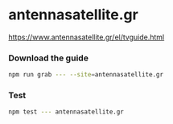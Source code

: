 # antennasatellite.gr

https://www.antennasatellite.gr/el/tvguide.html

### Download the guide

```sh
npm run grab --- --site=antennasatellite.gr
```

### Test

```sh
npm test --- antennasatellite.gr
```
